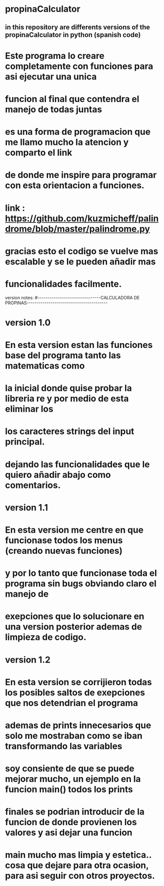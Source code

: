 # propinaCalculator
in this repository are differents versions of the propinaCalculator in python (spanish code)
-------------------------------------------------------------------------------------------------
# Este programa lo creare completamente con funciones para asi ejecutar una unica
# funcion al final que contendra el manejo de todas juntas
# es una forma de programacion que me llamo mucho la atencion y comparto el link
# de donde me inspire para programar con esta orientacion a funciones.
# link : https://github.com/kuzmicheff/palindrome/blob/master/palindrome.py

# gracias esto el codigo se vuelve mas escalable y se le pueden añadir mas 
# funcionalidades facilmente.

version notes:
#--------------------------------CALCULADORA DE PROPINAS-----------------------------------------
#                                version 1.0
# En esta version estan las funciones base del programa tanto las matematicas como 
# la inicial donde quise probar la libreria re y por medio de esta eliminar los
# los caracteres strings del input principal.
# dejando las funcionalidades que le quiero añadir abajo como comentarios.
#                                version 1.1
# En esta version me centre en que funcionase todos los menus (creando nuevas funciones) 
# y por lo tanto que funcionase toda el programa sin bugs obviando claro el manejo de 
# exepciones que lo solucionare en una version posterior ademas de limpieza de codigo.
#                                version 1.2
# En esta version se corrijieron todas los posibles saltos de exepciones que nos detendrian el programa
# ademas de prints innecesarios que solo me mostraban como se iban transformando las variables
# soy consiente de que se puede mejorar mucho, un ejemplo en la funcion main() todos los prints
# finales se podrian introducir de la funcion de donde provienen los valores y asi dejar una funcion 
# main mucho mas limpia y estetica.. cosa que dejare para otra ocasion, para asi seguir con otros proyectos.
